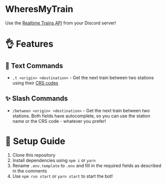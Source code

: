 # WheresMyTrain

Use the [Realtime Trains API](https://www.realtimetrains.co.uk/) from your Discord server!

# 👌 Features

## 📝 Text Commands

- `,t <origin> <destination>` - Get the next train between two stations using their [CRS codes](https://www.rail-record.co.uk/railway-location-codes)

## ✨ Slash Commands

- `/between <origin> <destination>` - Get the next train between two stations. Both fields have autocomplete, so you can use the station name or the CRS code - whatever you prefer!

# 💾 Setup Guide

1. Clone this repository
2. Install dependencies using `npm i` or `yarn`
3. Rename `.env.template` to `.env` and fill in the required fields as described in the comments
4. Use `npm run start` or `yarn start` to start the bot!
